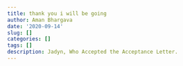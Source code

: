 ```yaml
---
title: thank you i will be going
author: Aman Bhargava
date: '2020-09-14'
slug: []
categories: []
tags: []
description: Jadyn, Who Accepted the Acceptance Letter. 
---
```


